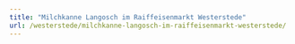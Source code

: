 ```yaml
---
title: "Milchkanne Langosch im Raiffeisenmarkt Westerstede"
url: /westerstede/milchkanne-langosch-im-raiffeisenmarkt-westerstede/
---
```


